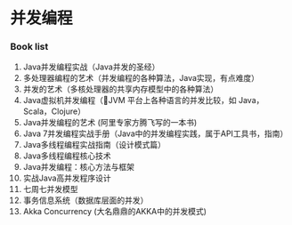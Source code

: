 # 并发编程

### Book list
1. Java并发编程实战（Java并发的圣经）
2. 多处理器编程的艺术（并发编程的各种算法，Java实现，有点难度）
3. 并发的艺术（多核处理器的共享内存模型中的各种算法）
4. Java虚拟机并发编程（JVM 平台上各种语言的并发比较，如 Java，Scala，Clojure）
5. Java并发编程的艺术 (阿里专家方腾飞写的一本书)
6. Java 7并发编程实战手册（Java中的并发编程实践，属于API工具书，指南）
7. Java多线程编程实战指南（设计模式篇）
8. Java多线程编程核心技术
9. Java并发编程：核心方法与框架
10. 实战Java高并发程序设计
11. 七周七并发模型
12. 事务信息系统（数据库层面的并发）
13. Akka Concurrency (大名鼎鼎的AKKA中的并发模式)